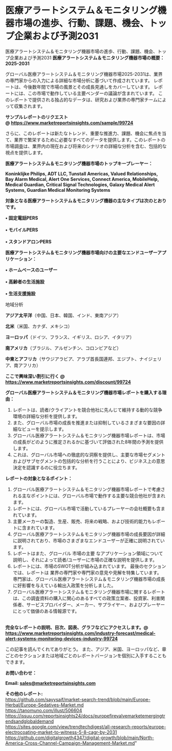 # 医療アラートシステム＆モニタリング機器市場の進歩、行動、課題、機会、トップ企業および予測2031
医療アラートシステム＆モニタリング機器市場の進歩、行動、課題、機会、トップ企業および予測2031
<strong><b>医療アラートシステム＆モニタリング機器市場の概要：2025-2031</b></strong>

グローバル医療アラートシステム＆モニタリング機器市場2025-2031は、業界の専門家からの入力による詳細な市場分析に基づいて作成されています。 レポートは、今後数年間で市場の風景とその成長見通しをカバーしています。 レポートには、この市場で動作している主要ベンダーの議論が含まれています。 このレポートで提供される独占的なデータは、研究および業界の専門家チームによって収集されます。

<strong>サンプルレポートのリクエスト @ <a href=https://www.marketreportsinsights.com/sample/99724>https://www.marketreportsinsights.com/sample/99724</a></strong>

さらに、このレポートは新たなトレンド、重要な推進力、課題、機会に焦点を当て、業界で繁栄するために必要なすべてのデータを提供します。このレポートの市場調査は、業界内の現在および将来のシナリオの詳細な分析を含む、包括的な視点を提供します。

<strong>医療アラートシステム＆モニタリング機器市場のトップキープレーヤー：</strong>

<strong>Koninklijke Philips, ADT LLC, Tunstall Americas, Valued Relationships, Bay Alarm Medical, Alert One Services, Connect America, MobileHelp, Medical Guardian, Critical Signal Technologies, Galaxy Medical Alert Systems, Guardian Medical Monitoring Systems</strong>

<strong><b>対象となる医療アラートシステム＆モニタリング機器の主なタイプは次のとおりです。</b></strong>

<strong>• 固定電話PERS<br><br>• モバイルPERS<br><br>• スタンドアロンPERS</strong>

<strong><b>医療アラートシステム＆モニタリング機器市場向けの主要なエンドユーザーアプリケーション：</b></strong>

<strong>• ホームベースのユーザー<br><br>• 高齢者の生活施設<br><br>• 生活支援施設</strong>

 地域分析

<strong><b>アジア太平洋</b></strong>（中国、日本、韓国、インド、東南アジア）

<strong><b>北米</b></strong>（米国、カナダ、メキシコ）

<strong><b>ヨーロッパ</b></strong>（ドイツ、フランス、イギリス、ロシア、イタリア）

<strong><b>南アメリカ</b></strong>（ブラジル、アルゼンチン、コロンビアなど）

<strong><b>中東とアフリカ</b></strong>（サウジアラビア、アラブ首長国連邦、エジプト、ナイジェリア、南アフリカ）

<strong>ここで興味深い割引に行く @ <a href=https://www.marketreportsinsights.com/discount/99724>https://www.marketreportsinsights.com/discount/99724</a></strong>

<strong><b>グローバル医療アラートシステム＆モニタリング機器市場レポートを購入する理由：</b></strong>
<ol>
  <li>レポートは、読者/クライアントを競合他社に先んじて維持する動的な競争環境の詳細な分析を提供します。</li>
  <li>また、グローバル市場の成長を推進または抑制しているさまざまな要因の詳細なビューを提示します。</li>
  <li>グローバル医療アラートシステム＆モニタリング機器市場レポートは、市場の成長がどのように推定されるかに基づいて評価された8年間の予測を提供します。</li>
  <li>これは、グローバル市場への徹底的な洞察を提供し、主要な市場セグメントおよびサブセグメントの包括的な分析を行うことにより、ビジネス上の意思決定を認識するのに役立ちます。</li>
</ol>
<strong><b>レポートの対象となるポイント：</b></strong>
<ol>
  <li>グローバル医療アラートシステム＆モニタリング機器市場レポートで考慮される主なポイントには、グローバル市場で動作する主要な競合他社が含まれます。</li>
  <li>レポートには、グローバル市場で活動しているプレーヤーの会社概要も含まれています。</li>
  <li>主要メーカーの製造、生産、販売、将来の戦略、および技術的能力もレポートに含まれています。</li>
  <li>グローバル医療アラートシステム＆モニタリング機器市場の成長要因が詳細に説明されており、市場のさまざまなエンドユーザーが正確に説明されています。</li>
  <li>レポートはまた、グローバル 市場の主要 なアプリケーション領域について説明し、それによって読者/ユーザーに市場の正確な説明を提供します。</li>
  <li>レポートには、市場のSWOT分析が組み込まれています。 最後のセクションでは、レポートは 業界の専門家や専門家の意見や見解を特集しています。 専門家は、グローバル医療アラートシステム＆モニタリング機器市場の成長に好影響を与えている輸出入政策を分析しました。</li>
  <li>グローバル医療アラートシステム＆モニタリング機器市場に関するレポートは、この調査資料の購入に関心のあるすべての政策立案者、投資家、利害関係者、サービスプロバイダー、メーカー、サプライヤー、およびプレーヤーにとって価値のある情報源です。</li>
</ol><br>
<strong>完全なレポートの説明、目次、図表、グラフなどにアクセスします。@ <a href=https://www.marketreportsinsights.com/industry-forecast/medical-alert-systems-monitoring-devices-industry-99724>https://www.marketreportsinsights.com/industry-forecast/medical-alert-systems-monitoring-devices-industry-99724</a></strong>

この記事を読んでくれてありがとう。 また、アジア、米国、ヨーロッパなど、章ごとのセクションまたは地域ごとのレポートバージョンを個別に入手することもできます。

<strong><b>お問い合わせ：</b></strong>

<strong>Email: </strong><a href=mailto:sales@marketreportsinsights.com><strong>sales@marketreportsinsights.com</strong></a>

<strong>その他のレポート:</strong>
<br>
<a href=https://github.com/sayysaif/market-search-trend/blob/main/Europe-Herbal/Europe-Sedatives-Market.md>https://github.com/sayysaif/market-search-trend/blob/main/Europe-Herbal/Europe-Sedatives-Market.md</a>
<br>
<a href=https://tanomuno.com/illust/506604>https://tanomuno.com/illust/506604</a>
<br>
<a href=https://issuu.com/reportsinsights24/docs/europefirevalvemarketemergingtrendsandglobaldemand>https://issuu.com/reportsinsights24/docs/europefirevalvemarketemergingtrendsandglobaldemand</a>
<br>
<a href=https://sites.google.com/view/trendtechdigest/all-research-reports/europe-electrocoating-market-to-witness-5-8-cagr-by-2031>https://sites.google.com/view/trendtechdigest/all-research-reports/europe-electrocoating-market-to-witness-5-8-cagr-by-2031</a>
<br>
<a href=https://github.com/digitalgrowth4347/digital-growth/blob/main/North-America-Cross-Channel-Campaign-Management-Market.md>https://github.com/digitalgrowth4347/digital-growth/blob/main/North-America-Cross-Channel-Campaign-Management-Market.md</a>"
